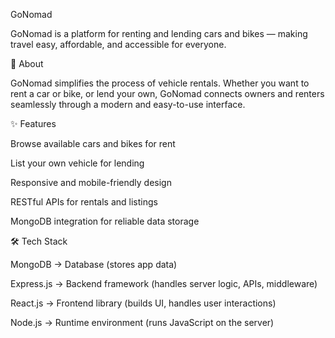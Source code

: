 GoNomad

GoNomad is a platform for renting and lending cars and bikes — making travel easy, affordable, and accessible for everyone.

📌 About

   GoNomad simplifies the process of vehicle rentals. Whether you want to rent a car or bike, or lend your own, GoNomad connects owners and renters seamlessly through a modern and easy-to-use interface.

✨ Features

  Browse available cars and bikes for rent

  List your own vehicle for lending

  Responsive and mobile-friendly design

  RESTful APIs for rentals and listings

  MongoDB integration for reliable data storage

🛠 Tech Stack

MongoDB → Database (stores app data)

Express.js → Backend framework (handles server logic, APIs, middleware)

React.js → Frontend library (builds UI, handles user interactions)

Node.js → Runtime environment (runs JavaScript on the server)
